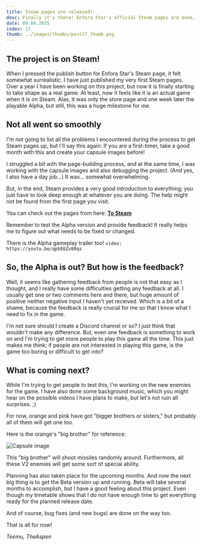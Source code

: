 ```yaml
---
title: Steam pages are released!
desc: Finally it's there! Enfora Star's official Steam pages are done, and the playable alpha is also available! Some thoughts on this and the future.
date: 09.04.2025
index: 17
thumb: ../images/thumbs/post17_thumb.png
---
```


## The project is on Steam!

When I pressed the publish button for Enfora Star's Steam page, it felt somewhat surrealistic. I have just published my very first Steam pages. Over a year I have been working on this project, but now it is finally starting to take shape as a real game. At least, now it feels like it is an actual game when it is on Steam. Alas, it was only the store page and one week later the playable Alpha, but still, this was a huge milestone for me.

## Not all went so smoothly

I'm not going to list all the problems I encountered during the process to get Steam pages up, but I'll say this again: If you are a first-timer, take a good month with this and create your capsule images before!

I struggled a bit with the page-building process, and at the same time, I was working with the capsule images and also debugging the project. (And yes, I also have a day job…)
It was… somewhat overwhelming.

But, in the end, Steam provides a very good introduction to everything; you just have to look deep enough at whatever you are doing. The help might not be found from the first page you visit.

You can check out the pages from here: **[To Steam](https://store.steampowered.com/app/3552750/Enfora_Star/)**

Remember to test the Alpha version and provide feedback!
It really helps me to figure out what needs to be fixed or changed.

There is the Alpha gameplay trailer too!
`video: https://youtu.be/qpbE6Zv80qs`

## So, the Alpha is out? But how is the feedback?

Well, it seems like gathering feedback from people is not that easy as I thought, and I really have some difficulties getting any feedback at all. I usually get one or two comments here and there, but huge amount of positive neither negative input I haven't yet received. Which is a bit of a shame, because the feedback is really crucial for me so that I know what I need to fix in the game.

I'm not sure should I create a Discord channel or so? I just think that wouldn't make any difference. But, even one feedback is something to work on and I'm trying to get more people to play this game all the time. This just makes me think; if people are not interested in playing this game, is the game too boring or difficult to get into?

## What is coming next?

While I'm trying to get people to test this, I'm working on the new enemies for the game. I have also done some background music, which you might hear on the possible videos I have plans to make, but let's not ruin all surprises. ;)

For now, orange and pink have got "bigger brothers or sisters," but probably all of them will get one too.

Here is the orange's "big brother" for reference:

![Capsule image](/images/post17/orange_enemies.png "Orange enemies")

This "big brother" will shoot missiles randomly around. Furthermore, all these V2 enemies will get some sort of special ability.

Planning has also taken place for the upcoming months. And now the next big thing is to get the Beta version up and running. Beta will take several months to accomplish, but I have a good feeling about this project. Even though my timetable shows that I do not have enough time to get everything ready for the planned release date.

And of course, bug fixes (and new bugs) are done on the way too.

That is all for now!

_Teemu, TheAspen_
